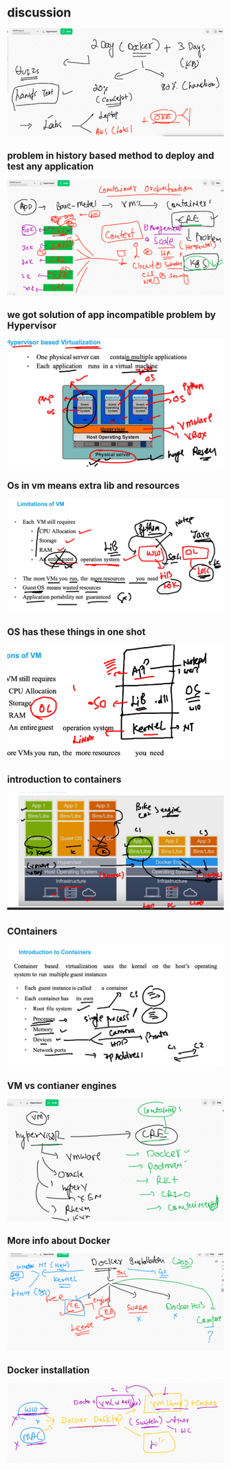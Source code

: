 # discussion 

<img src="plan.png">

## problem in history based method to deploy and test any application 

<img src="prob.png">

## we got solution of app incompatible problem by Hypervisor 

<img src="vms.png">

## Os in vm means extra lib and resources 

<img src="vmprob.png">


## OS has these things in one shot

<img src="os.png">

## introduction to containers

<img src="cont.png">

## COntainers 

<img src="cont1.png">

## VM vs contianer engines 

<img src="conte.png">

## More info about Docker 

<img src="docker.png">

## Docker installation 

<img src="dd.png">

